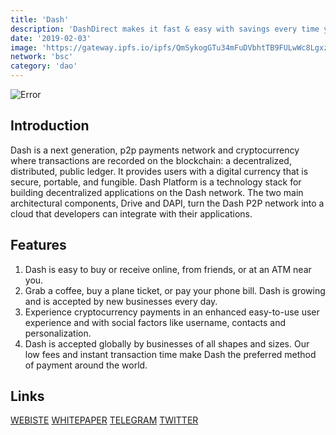 ```yaml
---
title: 'Dash'
description: 'DashDirect makes it fast & easy with savings every time you spend!'
date: '2019-02-03'
image: 'https://gateway.ipfs.io/ipfs/QmSykogGTu34mFuDVbhtTB9FULwWc8Lgxz2HqA9daDhGFG'
network: 'bsc'
category: 'dao'
---
```


![Error](https://gateway.ipfs.io/ipfs/QmQevGgUKSxtEorLNu7eBeX6uXimpGccCaGKFay1EE7aHo)

## Introduction

Dash is a next generation, p2p payments network and cryptocurrency where transactions are recorded on the blockchain: a decentralized, distributed, public ledger. It provides users with a digital currency that is secure, portable, and fungible. Dash Platform is a technology stack for building decentralized applications on the Dash network. The two main architectural components, Drive and DAPI, turn the Dash P2P network into a cloud that developers can integrate with their applications.



## Features
1. Dash is easy to buy or receive online, from friends, or at an ATM near you.
2. Grab a coffee, buy a plane ticket, or pay your phone bill. Dash is growing and is accepted by new businesses every day.
3. Experience cryptocurrency payments in an enhanced easy-to-use user experience and with social factors like username, contacts and personalization.
4. Dash is accepted globally by businesses of all shapes and sizes. Our low fees and instant transaction time make Dash the preferred method of payment around the world.


## Links

[WEBISTE](https://www.dash.org/)
[WHITEPAPER](https://docs.dash.org/en/stable/)
[TELEGRAM](https://t.me/dash_chat)
[TWITTER](https://twitter.com/Dashpay)